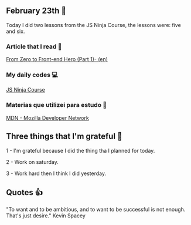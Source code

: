 ## February 23th :pushpin:

Today I did two lessons from the JS Ninja Course, the lessons were: five and six. 

### Article that I read :newspaper:

[From Zero to Front-end Hero (Part 1)- (en)](https://medium.freecodecamp.org/from-zero-to-front-end-hero-part-1-7d4f7f0bff02)

### My daily codes :computer:

[JS Ninja Course](https://github.com/matheusmazeto/curso-javascript-ninja)

### Materias que utilizei para estudo :scroll:

[MDN - Mozilla Developer Network](https://developer.mozilla.org/pt-BR/docs/Web/JavaScript/)

## Three things that I'm grateful :pray:

1 - I'm grateful because I did the thing tha I planned for today.

2 - Work on saturday.

3 - Work hard then I think I did yesterday.

## Quotes :thumbsup:

"To want and to be ambitious, and to want to be successful is not enough. That's just desire." Kevin Spacey